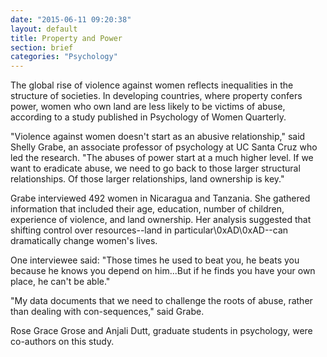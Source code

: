 ```yaml
---
date: "2015-06-11 09:20:38"
layout: default
title: Property and Power
section: brief
categories: "Psychology"
---
```


The global rise of violence against women reflects inequalities in the structure of societies. In developing countries, where property confers power, women who own land are less likely to be victims of abuse, according to a study published in Psychology of Women Quarterly.

"Violence against women doesn't start as an abusive relationship," said Shelly Grabe, an associate professor of psychology at UC Santa Cruz who led the research. "The abuses of power start at a much higher level. If we want to eradicate abuse, we need to go back to those larger structural relationships. Of those larger relationships, land ownership is key."

Grabe interviewed 492 women in Nicaragua and Tanzania. She gathered information that included their age, education, number of children, experience of violence, and land ownership. Her analysis suggested that shifting control over resources--land in particular\0xAD\0xAD--can dramatically change women's lives.

One interviewee said: "Those times he used to beat you, he beats you because he knows you depend on him...But if he finds you have your own place, he can't be able."

"My data documents that we need to challenge the roots of abuse, rather than dealing with con-sequences," said Grabe.

Rose Grace Grose and Anjali Dutt, graduate students in psychology, were co-authors on this study.
